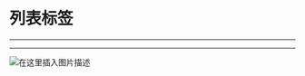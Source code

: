 ﻿# 列表标签
----
----
![在这里插入图片描述](https://img-blog.csdnimg.cn/bb0ede3bd9604123b17bed495d75e42c.png?x-oss-process=image/watermark,type_d3F5LXplbmhlaQ,shadow_50,text_Q1NETiBATkpVU1RaSkM=,size_20,color_FFFFFF,t_70,g_se,x_16)

